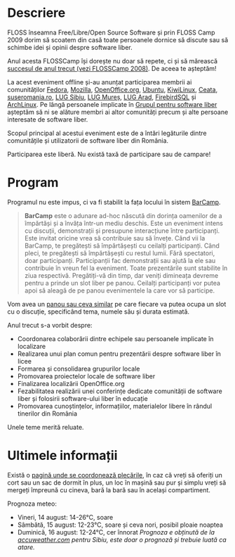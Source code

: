 Descriere
=========

FLOSS înseamna Free/Libre/Open Source Software și prin FLOSS Camp 2009 dorim să scoatem din casă toate persoanele dornice să discute sau să schimbe idei și opinii despre software liber.

Anul acesta FLOSSCamp își dorește nu doar să repete, ci și să mărească [succesul de anul trecut (vezi FLOSSCamp 2008)](/2008). De aceea te așteptăm!

La acest eveniment offline și-au anunțat participarea membrii ai comunităților [Fedora](http://www.fedoraproject.ro/),
[Mozilla](http://mozilla.ro), [OpenOffice.org](http://ro.openoffice.org), [Ubuntu](http://ubuntu.ro), [KiwiLinux](http://kiwilinux.org),
[Ceata](http://ceata.org), [suseromania.ro](http://suseromania.ro), [LUG Sibiu](http://www.sblug.ro), [LUG Mureș](http://lug-mures.ro), [LUG Arad](http://www.arlug.ro),
[FirebirdSQL](http://firebird.ro) și [ArchLinux](http://archlinux.ro). Pe lângă persoanele implicate în [Grupul pentru software liber](http://softwareliber.ro) așteptăm să ni
se alăture membri ai altor comunități precum și alte persoane interesate de software liber.

Scopul principal al acestui eveniment este de a întări legăturile dintre comunitățile și utilizatorii de software liber din România.

Participarea este liberă. Nu există taxă de participare sau de campare!

Program
=========
Programul nu este impus, ci va fi stabilit la fața locului în sistem [BarCamp](http://en.wikipedia.org/wiki/BarCamp).

> <b>BarCamp</b> este o adunare ad-hoc născută din dorința oamenilor de a împărtăși și a învăța într-un mediu deschis.
> Este un eveniment intens cu discuții, demonstrații și presupune interacțiune între participanți.
> Este invitat oricine vrea să contribuie sau să învețe.
> Când vii la BarCamp, te pregătești să împărtășești cu ceilalți participanți.
> Când pleci, te pregătești să împărtășești cu restul lumii.
> Fără spectatori, doar participanți.
> Participanții fac demonstrații sau ajută la ele sau contribuie în vreun fel la eveniment.
> Toate prezentările sunt stabilite în ziua respectivă.
> Pregătiți-vă din timp, dar veniți dimineața devreme pentru a prinde un slot liber pe panou.
> Ceilalți participanți vor putea apoi să aleagă de pe panou evenimentele la care vor să participe.

Vom avea un [panou sau ceva similar](http://fedora.nicubunu.ro/photos/fudcon2008brno/day2/039-img_4289.jpg) pe care fiecare va putea ocupa un slot cu o discuție, specificând tema, numele său și durata estimată.

Anul trecut s-a vorbit despre:

 * Coordonarea colaborării dintre echipele sau persoanele implicate în localizare
 * Realizarea unui plan comun pentru prezentării despre software liber în licee
 * Formarea și consolidarea grupurilor locale
 * Promovarea proiectelor locale de software liber
 * Finalizarea localizării OpenOffice.org
 * Fezabilitatea realizării unei conferințe dedicate comunității de software liber și folosirii software-ului liber în educație
 * Promovarea cunoștințelor, informațiilor, materialelor libere în rândul tinerilor din România

 Unele teme merită reluate.

Ultimele informații
==================

Există o [pagină unde se coordonează plecările](http://trac.softwareliber.ro/gsl/wiki/FLOSSCamp/2009/Plecări), în caz că vreți să oferiți un cort sau un sac de dormit în plus, un loc în mașină sau pur și simplu vreți să mergeți împreună cu cineva, bară la bară sau în același compartiment.

Prognoza meteo:
 * Vineri, 14 august: 14-26°C, soare
 * Sâmbătă, 15 august: 12-23°C, soare și ceva nori, posibil ploaie noaptea
 * Duminică, 16 august: 12-24°C, cer înnorat
<i>Prognoza e obținută de la [accuweather.com](http://www.accuweather.com/world-forecast-15day.asp?partner=forecastbar&traveler=0&locCode=EUR|RO|RO034|SIBIU&metric=1) pentru Sibiu, este doar o prognoză și trebuie luată ca atare.</i>